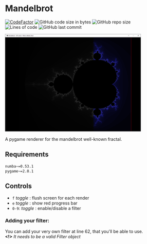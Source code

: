 # Mandelbrot 

[![CodeFactor](https://www.codefactor.io/repository/github/sigmanificient/mandelbrot/badge)](https://www.codefactor.io/repository/github/sigmanificient/mandelbrot)
![GitHub code size in bytes](https://img.shields.io/github/languages/code-size/Sigmanificient/Sigmanificient/Mandelbrot)
![GitHub repo size](https://img.shields.io/github/repo-size/Sigmanificient/Mandelbrot)
![Lines of code](https://img.shields.io/tokei/lines/github/Sigmanificient/Mandelbrot)
![GitHub last commit](https://img.shields.io/github/last-commit/Sigmanificient/Mandelbrot)



<img src="https://github.com/sigmanificient/mandelbrot/blob/master/screenshots/1.png" alt="screenshot" height="320px" width="auto">


A pygame renderer for the mandelbrot well-known fractal.


## Requirements
```
numba~=0.53.1
pygame~=2.0.1
```

## Controls
- `f` *toggle* : flush screen for each render
- `e` *toggle* : show red progress bar
- `0-9`: *toggle* : enable/disable a filter

### Adding your filter:
You can add your very own filter at line 62, that you'll be able to use.
<br>**<!>** *It needs to be a valid Filter object*
